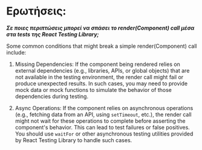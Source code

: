 # Ερωτήσεις:

***Σε ποιες περιπτώσεις μπορεί να σπάσει το render(Component) call μέσα στα tests της React Testing Library;***

Some common conditions that might break a simple render(Component) call include:

1) Missing Dependencies: If the component being rendered relies on external dependencies (e.g., libraries, APIs, or global objects) that are not available in the testing environment, the render call might fail or produce unexpected results. In such cases, you may need to provide mock data or mock functions to simulate the behavior of those dependencies during testing.

2) Async Operations: If the component relies on asynchronous operations (e.g., fetching data from an API, using `setTimeout`, etc.), the render call might not wait for these operations to complete before asserting the component's behavior. This can lead to test failures or false positives. You should use `waitFor` or other asynchronous testing utilities provided by React Testing Library to handle such cases.
